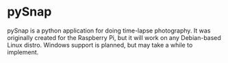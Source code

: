 pySnap
======================

pySnap is a python application for doing time-lapse photography. It was originally created for the Raspberry Pi, but it will work on any Debian-based Linux distro. Windows support is planned, but may take a while to implement.
